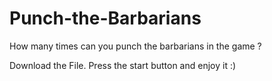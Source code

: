 # Punch-the-Barbarians
How many times can you punch the barbarians in the game ? 


Download the File.
Press the start button and enjoy it :)
